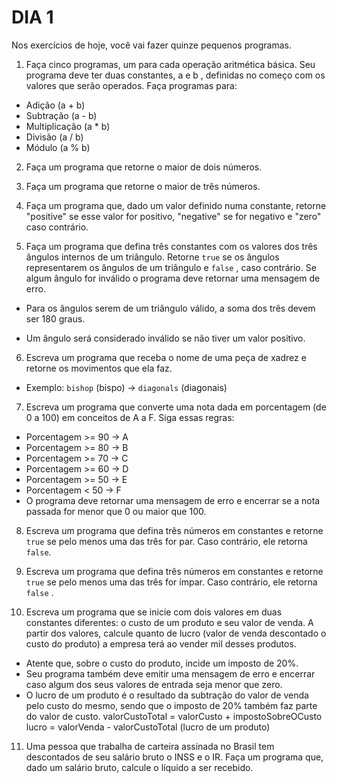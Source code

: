 # DIA 1

Nos exercícios de hoje, você vai fazer quinze pequenos programas.

1. Faça cinco programas, um para cada operação aritmética básica. Seu programa deve ter duas constantes, a e b , definidas no começo com os valores que serão operados. Faça programas para:

- Adição (a + b)
- Subtração (a - b)
- Multiplicação (a * b)
- Divisão (a / b)
- Módulo (a % b)

2. Faça um programa que retorne o maior de dois números. 

3. Faça um programa que retorne o maior de três números.

4. Faça um programa que, dado um valor definido numa constante, retorne "positive" se esse valor for positivo, "negative" se for negativo e "zero" caso contrário.

5. Faça um programa que defina três constantes com os valores dos três ângulos internos de um triângulo. Retorne `true` se os ângulos representarem os ângulos de um triângulo e `false` , caso contrário. Se algum ângulo for inválido o programa deve retornar uma mensagem de erro. 

- Para os ângulos serem de um triângulo válido, a soma dos três devem ser 180 graus.

- Um ângulo será considerado inválido se não tiver um valor positivo.

6. Escreva um programa que receba o nome de uma peça de xadrez e retorne os movimentos que ela faz.

- Exemplo: `bishop` (bispo) -> `diagonals` (diagonais)

7. Escreva um programa que converte uma nota dada em porcentagem (de 0 a 100) em conceitos de A a F. Siga essas regras:

- Porcentagem >= 90 -> A
- Porcentagem >= 80 -> B
- Porcentagem >= 70 -> C
- Porcentagem >= 60 -> D
- Porcentagem >= 50 -> E
- Porcentagem < 50 -> F
- O programa deve retornar uma mensagem de erro e encerrar se a nota passada for menor que 0 ou maior que 100.

8. Escreva um programa que defina três números em constantes e retorne `true` se pelo menos uma das três for par. Caso contrário, ele retorna `false`.

9. Escreva um programa que defina três números em constantes e retorne `true` se pelo menos uma das três for ímpar. Caso contrário, ele retorna `false` .

10. Escreva um programa que se inicie com dois valores em duas constantes diferentes: o custo de um produto e seu valor de venda. A partir dos valores, calcule quanto de lucro (valor de venda descontado o custo do produto) a empresa terá ao vender mil desses produtos.

 - Atente que, sobre o custo do produto, incide um imposto de 20%.
 - Seu programa também deve emitir uma mensagem de erro e encerrar caso algum dos seus valores de entrada seja menor que zero.
- O lucro de um produto é o resultado da subtração do valor de venda pelo custo do mesmo, sendo que o imposto de 20% também faz parte do valor de custo.
	valorCustoTotal = valorCusto + impostoSobreOCusto
	lucro = valorVenda - valorCustoTotal (lucro de um produto)	
	
11. Uma pessoa que trabalha de carteira assinada no Brasil tem descontados de seu salário bruto o INSS e o IR. Faça um programa que, dado um salário bruto, calcule o líquido a ser recebido.


